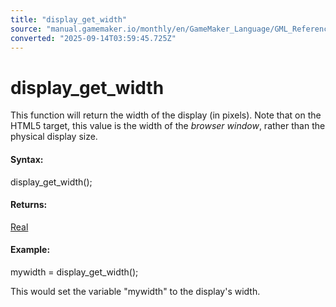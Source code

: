 ```yaml
---
title: "display_get_width"
source: "manual.gamemaker.io/monthly/en/GameMaker_Language/GML_Reference/Cameras_And_Display/display_get_width.htm"
converted: "2025-09-14T03:59:45.725Z"
---
```


# display\_get\_width

This function will return the width of the display (in pixels). Note that on the HTML5 target, this value is the width of the _browser window_, rather than the physical display size.

#### Syntax:

display\_get\_width();

#### Returns:

[Real](../../GML_Overview/Data_Types.md)

#### Example:

mywidth = display\_get\_width();

This would set the variable "mywidth" to the display's width.